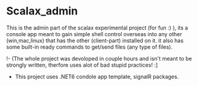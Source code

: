 # Scalax_admin

This is the admin part of the scalax experimental project (for fun :) ), its a console app meant to gain simple shell control overseas into any other (win,mac,linux) that has the other (client-part) installed on it. it also has some built-in ready commands to get/send files (any type of files).

!- (The whole project was devoloped in couple hours and isn't meant to be strongly written, therfore uses alot of bad stupid practices! :]



- This project uses .NET6 condole app template, signalR packages.
